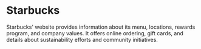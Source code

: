 # Starbucks
Starbucks' website provides information about its menu, locations, rewards program, and company values. It offers online ordering, gift cards, and details about sustainability efforts and community initiatives.
